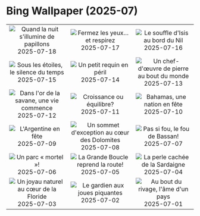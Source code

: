 # Bing Wallpaper (2025-07)

|  |  |  |
|:---:|:---:|:---:|
| ![](https://www.bing.com/th?id=OHR.MothWeek_FR-CA0504189694_400x240.jpg "Quand la nuit s'illumine de papillons") 2025-07-18 | ![](https://www.bing.com/th?id=OHR.FranceLavender_FR-CA9093212384_400x240.jpg "Fermez les yeux… et respirez") 2025-07-17 | ![](https://www.bing.com/th?id=OHR.TemplePhilae_FR-CA9223099268_400x240.jpg "Le souffle d'Isis au bord du Nil") 2025-07-16 |
| ![](https://www.bing.com/th?id=OHR.PerseidsPine_FR-CA9431536579_400x240.jpg "Sous les étoiles, le silence du temps") 2025-07-15 | ![](https://www.bing.com/th?id=OHR.YoungShark_FR-CA9574855149_400x240.jpg "Un petit requin en péril") 2025-07-14 | ![](https://www.bing.com/th?id=OHR.BasaltColumns_FR-CA9920967647_400x240.jpg "Un chef-d'œuvre de pierre au bout du monde") 2025-07-13 |
| ![](https://www.bing.com/th?id=OHR.ThomsonGazelle_FR-CA0045421525_400x240.jpg "Dans l'or de la savane, une vie commence") 2025-07-12 | ![](https://www.bing.com/th?id=OHR.TokyoSunrise_FR-CA0169507494_400x240.jpg "Croissance ou équilibre?") 2025-07-11 | ![](https://www.bing.com/th?id=OHR.BahamaBlues_FR-CA5790040878_400x240.jpg "Bahamas, une nation en fête") 2025-07-10 |
| ![](https://www.bing.com/th?id=OHR.ConstitucionStation_FR-CA5656612797_400x240.jpg "L'Argentine en fête") 2025-07-09 | ![](https://www.bing.com/th?id=OHR.SecedaPeak_FR-CA5229717500_400x240.jpg "Un sommet d'exception au cœur des Dolomites") 2025-07-08 | ![](https://www.bing.com/th?id=OHR.ShetlandGannets_FR-CA5027328603_400x240.jpg "Pas si fou, le fou de Bassan!") 2025-07-07 |
| ![](https://www.bing.com/th?id=OHR.MesquiteFlats_FR-CA4883989407_400x240.jpg "Un parc « mortel »!") 2025-07-06 | ![](https://www.bing.com/th?id=OHR.TourCyclists_FR-CA4748995324_400x240.jpg "La Grande Boucle reprend la route!") 2025-07-05 | ![](https://www.bing.com/th?id=OHR.OroseiSardegna_FR-CA4632087069_400x240.jpg "La perle cachée de la Sardaigne") 2025-07-04 |
| ![](https://www.bing.com/th?id=OHR.RainbowRiver_FR-CA2932903176_400x240.jpg "Un joyau naturel au cœur de la Floride") 2025-07-03 | ![](https://www.bing.com/th?id=OHR.MaroonClownfish_FR-CA2812323581_400x240.jpg "Le gardien aux joues piquantes") 2025-07-02 | ![](https://www.bing.com/th?id=OHR.CanadaDayFogo_FR-CA2667596304_400x240.jpg "Au bout du rivage, l'âme d'un pays") 2025-07-01 |
